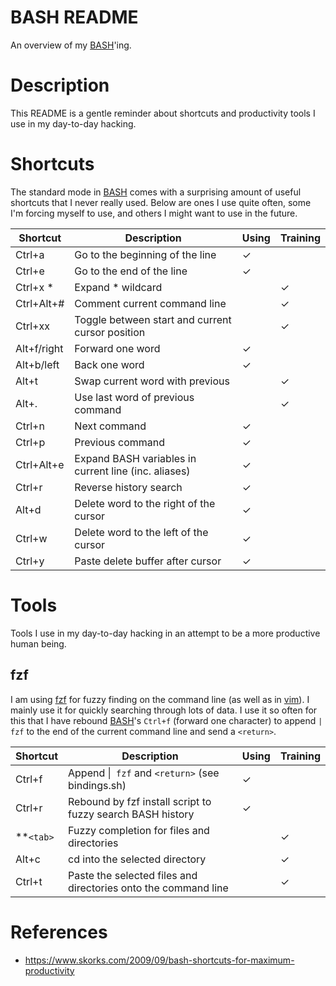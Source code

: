 # BASH README
An overview of my [BASH]'ing.

# Description
This README is a gentle reminder about shortcuts and productivity tools I use in
my day-to-day hacking.

# Shortcuts
The standard mode in [BASH] comes with a surprising amount of useful shortcuts
that I never really used. Below are ones I use quite often, some I'm forcing
myself to use, and others I might want to use in the future.

| Shortcut      | Description                                          | Using     | Training  |
|-------------  |----------------------------------------------------- |-------    |---------- |
| Ctrl+a        | Go to the beginning of the line                      | ✓         |           |
| Ctrl+e        | Go to the end of the line                            | ✓         |           |
| Ctrl+x *      | Expand * wildcard                                    |           | ✓         |
| Ctrl+Alt+#    | Comment current command line                         |           | ✓         |
| Ctrl+xx       | Toggle between start and current cursor position     |           | ✓         |
| Alt+f/right   | Forward one word                                     | ✓         |           |
| Alt+b/left    | Back one word                                        | ✓         |           |
| Alt+t         | Swap current word with previous                      |           | ✓         |
| Alt+.         | Use last word of previous command                    |           | ✓         |
| Ctrl+n        | Next command                                         | ✓         |           |
| Ctrl+p        | Previous command                                     | ✓         |           |
| Ctrl+Alt+e    | Expand BASH variables in current line (inc. aliases) | ✓         |           |
| Ctrl+r        | Reverse history search                               | ✓         |           |
| Alt+d         | Delete word to the right of the cursor               | ✓         |           |
| Ctrl+w        | Delete word to the left of the cursor                | ✓         |           |
| Ctrl+y        | Paste delete buffer after cursor                     | ✓         |           |

# Tools
Tools I use in my day-to-day hacking in an attempt to be a more productive human
being.

## fzf
I am using [fzf] for fuzzy finding on the command line (as well as in [vim]). I
mainly use it for quickly searching through lots of data. I use it so often for
this that I have rebound [BASH]'s `Ctrl+f` (forward one character) to append
`| fzf` to the end of the current command line and send a `<return>`.

| Shortcut  | Description                                                    | Using | Training |
|-----------|----------------------------------------------------------------|-------|----------|
| Ctrl+f    | Append &#124;` fzf` and `<return>` (see bindings.sh)           | ✓     |          |
| Ctrl+r    | Rebound by fzf install script to fuzzy search BASH history     | ✓     |          |
| **`<tab>` | Fuzzy completion for files and directories                     |       | ✓        |
| Alt+c     | cd into the selected directory                                 |       | ✓        |
| Ctrl+t    | Paste the selected files and directories onto the command line |       | ✓        |

# References
* https://www.skorks.com/2009/09/bash-shortcuts-for-maximum-productivity

[BASH]: https://www.gnu.org/software/bash/
[fzf]: https://github.com/junegunn/fzf
[fzf.vim]: https://github.com/junegunn/fzf.vim
[vim]: http://www.vim.org/
